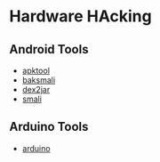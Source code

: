 # Hardware HAcking

Android Tools
------------

 * [apktool](../tools/apktool.md)
 * [baksmali](../tools/_template.md)
 * [dex2jar](../tools/_template.md)
 * [smali](../tools/_template.md)
 
Arduino Tools
------------

 * [arduino](../tools/arduino.md)
 
